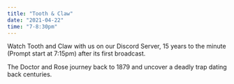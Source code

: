 ```yaml
---
title: "Tooth & Claw"
date: "2021-04-22"
time: "7-8:30pm"
---
```


Watch Tooth and Claw with us on our Discord Server, 15 years to the minute (Prompt start at 7:15pm) after its first broadcast.

The Doctor and Rose journey back to 1879 and uncover a deadly trap dating back centuries.